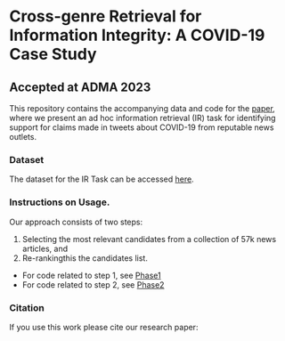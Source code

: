 # Cross-genre Retrieval for Information Integrity: A COVID-19 Case Study
## Accepted at ADMA 2023
This repository contains the accompanying data and code for the [paper](), where we present an ad hoc information retrieval (IR) task for identifying support for claims made in tweets about COVID-19 from reputable news outlets.

### Dataset

The dataset for the IR Task can be accessed [here](Data/).

### Instructions on Usage.

Our approach consists of two steps:  
1. Selecting the most relevant candidates from a collection of 57k news articles, and  
2. Re-rankingthis the candidates list.

- For code related to step 1, see [Phase1](Phase1/)
- For code related to step 2, see [Phase2](Phase2/)

### Citation

If you use this work please cite our research paper:

```

```


